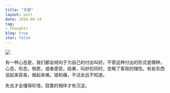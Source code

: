 ```yaml
---
title: "无题"
layout: post
date: 2016-09-18
tag:
- thoughts
blog: true
star: false
---
```


<img src="{{site.url}}/assets/images/nameless.jpg" />

有一种心态是，我们都会倾向于为自己的付出叫好。不管这种付出的形式是哪种，心态，形态，物质，或者感受。结果，叫好的同时，忽略了客观的理性。有些东西说起来容易，做起来难。错和痛，不试永远不知道。

失去才会懂得珍惜，寂寞的相伴才有沉淀。

